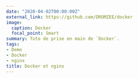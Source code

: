 ```yaml
---
date: "2020-04-02T00:00:00Z"
external_link: https://github.com/DROMZEE/docker
image:
  caption: Docker
  focal_point: Smart
summary: Tuto de prise en main de `Docker`.
tags:
- Demo
- Docker
- nginx
title: Docker et nginx
---
```

